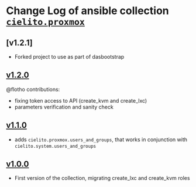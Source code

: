# Change Log of ansible collection [`cielito.proxmox`](https://git.interior.edu.uy/cielito/proxmox)

## [v1.2.1]

- Forked project to use as part of dasbootstrap

## [v1.2.0](https://git.interior.edu.uy/cielito/proxmox/tree/v1.2.0)

@flotho contributions:
- fixing token access to API (create_kvm and create_lxc)
- parameters verification and sanity check

## [v1.1.0](https://git.interior.edu.uy/cielito/proxmox/tree/v1.1.0)

- adds `cielito.proxmox.users_and_groups`, that works in conjunction with `cielito.system.users_and_groups`

## [v1.0.0](https://git.interior.edu.uy/cielito/proxmox/tree/v1.0.0)

* First version of the collection, migrating create_lxc and create_kvm roles

